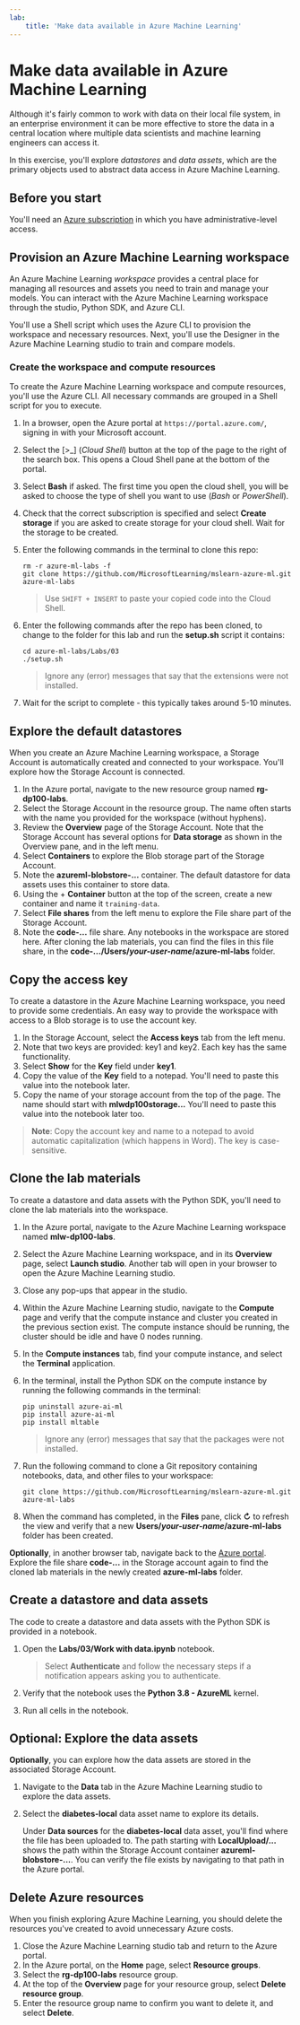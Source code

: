 ```yaml
---
lab:
    title: 'Make data available in Azure Machine Learning'
---
```


# Make data available in Azure Machine Learning

Although it's fairly common to work with data on their local file system, in an enterprise environment it can be more effective to store the data in a central location where multiple data scientists and machine learning engineers can access it.

In this exercise, you'll explore *datastores* and *data assets*, which are the primary objects used to abstract data access in Azure Machine Learning.

## Before you start

You'll need an [Azure subscription](https://azure.microsoft.com/free?azure-portal=true) in which you have administrative-level access.

## Provision an Azure Machine Learning workspace

An Azure Machine Learning *workspace* provides a central place for managing all resources and assets you need to train and manage your models. You can interact with the Azure Machine Learning workspace through the studio, Python SDK, and Azure CLI. 

You'll use a Shell script which uses the Azure CLI to provision the workspace and necessary resources. Next, you'll use the Designer in the Azure Machine Learning studio to train and compare models.

### Create the workspace and compute resources

To create the Azure Machine Learning workspace and compute resources, you'll use the Azure CLI. All necessary commands are grouped in a Shell script for you to execute.
1. In a browser, open the Azure portal at `https://portal.azure.com/`, signing in with your Microsoft account.
1. Select the \[>_] (*Cloud Shell*) button at the top of the page to the right of the search box. This opens a Cloud Shell pane at the bottom of the portal.
1. Select **Bash** if asked. The first time you open the cloud shell, you will be asked to choose the type of shell you want to use (*Bash* or *PowerShell*). 
1. Check that the correct subscription is specified and select **Create storage** if you are asked to create storage for your cloud shell. Wait for the storage to be created.
1. Enter the following commands in the terminal to clone this repo:

    ```azurecli
    rm -r azure-ml-labs -f
    git clone https://github.com/MicrosoftLearning/mslearn-azure-ml.git azure-ml-labs
    ```

    > Use `SHIFT + INSERT` to paste your copied code into the Cloud Shell. 

1. Enter the following commands after the repo has been cloned, to change to the folder for this lab and run the **setup.sh** script it contains:

    ```azurecli
    cd azure-ml-labs/Labs/03
    ./setup.sh
    ```

    > Ignore any (error) messages that say that the extensions were not installed. 

1. Wait for the script to complete - this typically takes around 5-10 minutes. 

## Explore the default datastores

When you create an Azure Machine Learning workspace, a Storage Account is automatically created and connected to your workspace. You'll explore how the Storage Account is connected.

1. In the Azure portal, navigate to the new resource group named **rg-dp100-labs**.
1. Select the Storage Account in the resource group. The name often starts with the name you provided for the workspace (without hyphens).
1. Review the **Overview** page of the Storage Account. Note that the Storage Account has several options for **Data storage** as shown in the Overview pane, and in the left menu.
1. Select **Containers** to explore the Blob storage part of the Storage Account. 
1. Note the **azureml-blobstore-...** container. The default datastore for data assets uses this container to store data. 
1. Using the &#43; **Container** button at the top of the screen, create a new container and name it `training-data`. 
1. Select **File shares** from the left menu to explore the File share part of the Storage Account.
1. Note the **code-...** file share. Any notebooks in the workspace are stored here. After cloning the lab materials, you can find the files in this file share, in the **code-.../Users/*your-user-name*/azure-ml-labs** folder.

## Copy the access key

To create a datastore in the Azure Machine Learning workspace, you need to provide some credentials. An easy way to provide the workspace with access to a Blob storage is to use the account key.

1. In the Storage Account, select the **Access keys** tab from the left menu.
1. Note that two keys are provided: key1 and key2. Each key has the same functionality. 
1. Select **Show** for the **Key** field under **key1**.
1. Copy the value of the **Key** field to a notepad. You'll need to paste this value into the notebook later. 
1. Copy the name of your storage account from the top of the page. The name should start with **mlwdp100storage...** You'll need to paste this value into the notebook later too. 

> **Note**:
> Copy the account key and name to a notepad to avoid automatic capitalization (which happens in Word). The key is case-sensitive.

## Clone the lab materials

To create a datastore and data assets with the Python SDK, you'll need to clone the lab materials into the workspace.

1. In the Azure portal, navigate to the Azure Machine Learning workspace named **mlw-dp100-labs**.
1. Select the Azure Machine Learning workspace, and in its **Overview** page, select **Launch studio**. Another tab will open in your browser to open the Azure Machine Learning studio.
1. Close any pop-ups that appear in the studio.
1. Within the Azure Machine Learning studio, navigate to the **Compute** page and verify that the compute instance and cluster you created in the previous section exist. The compute instance should be running, the cluster should be idle and have 0 nodes running.
1. In the **Compute instances** tab, find your compute instance, and select the **Terminal** application.
1. In the terminal, install the Python SDK on the compute instance by running the following commands in the terminal:
    
    ```
    pip uninstall azure-ai-ml
    pip install azure-ai-ml
    pip install mltable
    ```

    > Ignore any (error) messages that say that the packages were not installed.

1. Run the following command to clone a Git repository containing notebooks, data, and other files to your workspace:
    
    ```
    git clone https://github.com/MicrosoftLearning/mslearn-azure-ml.git azure-ml-labs
    ```
 
1. When the command has completed, in the **Files** pane, click **&#8635;** to refresh the view and verify that a new **Users/*your-user-name*/azure-ml-labs** folder has been created. 

**Optionally**, in another browser tab, navigate back to the [Azure portal](https://portal.azure.com?azure-portal=true). Explore the file share **code-...** in the Storage account again to find the cloned lab materials in the newly created **azure-ml-labs** folder.

## Create a datastore and data assets

The code to create a datastore and data assets with the Python SDK is provided in a notebook.

1. Open the **Labs/03/Work with data.ipynb** notebook.

    > Select **Authenticate** and follow the necessary steps if a notification appears asking you to authenticate. 

1. Verify that the notebook uses the **Python 3.8 - AzureML** kernel. 
1. Run all cells in the notebook.

## Optional: Explore the data assets

**Optionally**, you can explore how the data assets are stored in the associated Storage Account.

1. Navigate to the **Data** tab in the Azure Machine Learning studio to explore the data assets. 
1. Select the **diabetes-local** data asset name to explore its details. 

    Under **Data sources** for the **diabetes-local** data asset, you'll find where the file has been uploaded to. The path starting with **LocalUpload/...** shows the path within the Storage Account container **azureml-blobstore-...**. You can verify the file exists by navigating to that path in the Azure portal.

## Delete Azure resources

When you finish exploring Azure Machine Learning, you should delete the resources you've created to avoid unnecessary Azure costs.

1. Close the Azure Machine Learning studio tab and return to the Azure portal.
1. In the Azure portal, on the **Home** page, select **Resource groups**.
1. Select the **rg-dp100-labs** resource group.
1. At the top of the **Overview** page for your resource group, select **Delete resource group**. 
1. Enter the resource group name to confirm you want to delete it, and select **Delete**.

